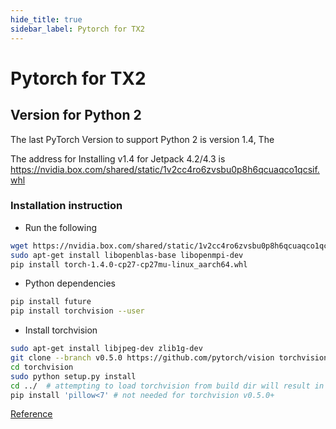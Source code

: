 ```yaml
---
hide_title: true
sidebar_label: Pytorch for TX2
---
```

# Pytorch for TX2


## Version for Python 2
The last PyTorch Version to support Python 2 is version 1.4, The 

The address for Installing v1.4 for Jetpack 4.2/4.3 is https://nvidia.box.com/shared/static/1v2cc4ro6zvsbu0p8h6qcuaqco1qcsif.whl

### Installation instruction

- Run the following

``` bash
wget https://nvidia.box.com/shared/static/1v2cc4ro6zvsbu0p8h6qcuaqco1qcsif.whl -O torch-1.4.0-cp27-cp27mu-linux_aarch64.whl
sudo apt-get install libopenblas-base libopenmpi-dev 
pip install torch-1.4.0-cp27-cp27mu-linux_aarch64.whl
```

- Python dependencies

``` bash
pip install future
pip install torchvision --user
```

- Install torchvision

``` bash
sudo apt-get install libjpeg-dev zlib1g-dev
git clone --branch v0.5.0 https://github.com/pytorch/vision torchvision
cd torchvision
sudo python setup.py install
cd ../  # attempting to load torchvision from build dir will result in import error
pip install 'pillow<7' # not needed for torchvision v0.5.0+
```

[Reference](https://forums.developer.nvidia.com/t/pytorch-for-jetson-nano-version-1-5-0-now-available/72048)
